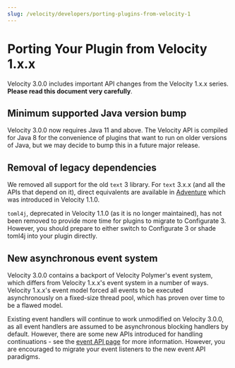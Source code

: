```yaml
---
slug: /velocity/developers/porting-plugins-from-velocity-1
---
```


# Porting Your Plugin from Velocity 1.x.x

Velocity 3.0.0 includes important API changes from the Velocity 1.x.x series. **Please read this
document very carefully**.

## Minimum supported Java version bump

Velocity 3.0.0 now requires Java 11 and above. The Velocity API is compiled for Java 8 for the
convenience of plugins that want to run on older versions of Java, but we may decide to bump this in
a future major release.

## Removal of legacy dependencies

We removed all support for the old `text` 3 library. For `text` 3.x.x (and all the APIs that depend
on it), direct equivalents are available in [Adventure](https://docs.adventure.kyori.net/) which was
introduced in Velocity 1.1.0.

`toml4j`, deprecated in Velocity 1.1.0 (as it is no longer maintained), has not been removed to
provide more time for plugins to migrate to Configurate 3. However, you should prepare to either
switch to Configurate 3 or shade toml4j into your plugin directly.

## New asynchronous event system

Velocity 3.0.0 contains a backport of Velocity Polymer's event system, which differs from Velocity
1.x.x's event system in a number of ways. Velocity 1.x.x's event model forced all events to be
executed asynchronously on a fixed-size thread pool, which has proven over time to be a flawed
model.

Existing event handlers will continue to work unmodified on Velocity 3.0.0, as all event handlers
are assumed to be asynchronous blocking handlers by default. However, there are some new APIs
introduced for handling continuations - see the [event API page](../api/event.md) for more
information. However, you are encouraged to migrate your event listeners to the new event API
paradigms.
